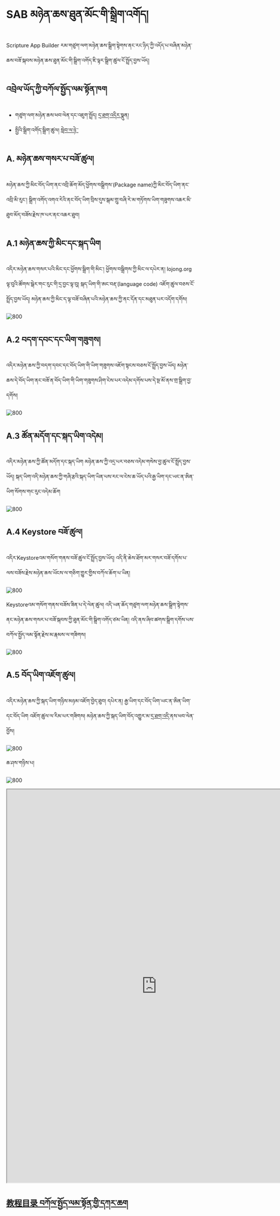 # SAB མཉེན་ཆས་ཐུན་མོང་གི་སྒྲིག་འགོད།

Scripture App Builder རམ་གཙུག་ལག་མཉེན་ཆས་སྒྲིག་སྟེགས་ནང་རང་ཉིད་ཀྱི་འདོད་པ་བཞིན་མཉེན་ཆས་བཟོ་སྐབས་མཉེན་ཆས་ཐུན་མོང་གི་སྒྲིག་འགོད་ཇི་ལྟར་སྒྲིག་ཚུལ་ངོ་སྤྲོད་བྱས་ཡོད། 

## འབྲེལ་ཡོད་ཀྱི་བཀོལ་སྤྱོད་ལམ་སྟོན་ཁག
- གཙུག་ལག་མཉེན་ཆས་ཕབ་ལེན་དང་འཇུག་སྤྲོད། [དྲ་ཐག་འདིར་](https://github.com/buda-base/budax/blob/master/howtoguides/SAB01/index.md#%E0%BD%82%E0%BD%99%E0%BD%B4%E0%BD%82%E0%BD%A3%E0%BD%82%E0%BD%98%E0%BD%89%E0%BD%BA%E0%BD%93%E0%BD%86%E0%BD%A6%E0%BD%96%E0%BD%80%E0%BD%BC%E0%BD%A3%E0%BD%9A%E0%BD%B4%E0%BD%A3)སྣུན།
- སྤྱིའི་སྒྲིག་འགོད་སྒྲིག་ཚུལ། [སླེབ་ལ་ཉེ་་]()

## A. མཉེན་ཆས་གསར་པ་བཟོ་ཚུལ།

མཉེན་ཆས་ཀྱི་མིང་བོད་ཡིག་ནང་འབྲི་ཆོག་མོད་ཕྱོགས་བསྒྲིགས་(Package name)ཀྱི་མིང་བོད་ཡིག་ནང་འབྲི་མི་རུང་། སྒྲིག་འགོད་འགའ་རེའི་ནང་བོད་ཡིག་བྲིས་དུས་སྒམ་གྲུ་བཞི་རེ་མ་གཏོགས་ཡིག་གཟུགས་འཆར་མི་ཐུབ་མོད་བཟོས་རྗེས་ཁ་པར་ནང་འཆར་ཐུབ།

## A.1 མཉེན་ཆས་ཀྱི་མིང་དང་སྐད་ཡིག

འདིར་མཉེན་ཆས་གསར་པའི་མིང་དང་ཕྱོགས་སྒྲིག་གི་མིང་། ཕྱོགས་བསྒྲིགས་ཀྱི་མིང་ལ་དཔེར་ན། lojong.org ལྟ་བུའི་ཚོགས་སྒེར་གང་རུང་གི་དྲ་བྱང་ལྟ་བུ། སྐད་ཡིག་གི་ཨང་བརྡ་(language code) འཇོག་ཚུལ་བཅས་ངོ་སྤྲོད་བྱས་ཡོད། མཉེན་ཆས་ཀྱི་མིང་ད་ལྟ་བཟོ་བཞིན་པའི་མཉེན་ཆས་ཀྱི་ནང་དོན་དང་མཐུན་པར་འདོག་དགོས།

![800](images/000001.gif)

## A.2 བདག་དབང་དང་ཡིག་གཟུགས།

འདིར་མཉེན་ཆས་ཀྱི་བདག་དབང་དང་བོད་ཡིག་གི་ཡིག་གཟུགས་འཇོག་སྟངས་བཅས་ངོ་སྤྲོད་བྱས་ཡོད། མཉེན་ཆས་དེ་བོད་ཡིག་ནང་བཟོ་ན་བོད་ཡིག་གི་ཡིག་གཟུགས་ཤིག་ངེས་པར་འདེམ་དགོས་པས་དེ་སྔ་མོ་ནས་གྲ་སྒྲིག་བྱ་དགོས།

![800](images/000002.gif)

## A.3 ཚོན་མདོག་དང་སྐད་ཡིག་འདེམ།

འདིར་མཉེན་ཆས་ཀྱི་ཚོན་མདོག་དང་སྐད་ཡིག མཉེན་ཆས་ཀྱི་འདྲ་པར་བཅས་འདེམ་གསེས་བྱ་ཚུལ་ངོ་སྤྲོད་བྱས་ཡོད། སྐད་ཡིག་འདི་མཉེན་ཆས་ཀྱི་གཞི་རྩའི་སྐད་ཡིག་ཡིན་པས་རང་ལ་ངེས་ཆ་ཡོད་པའི་རྒྱ་ཡིག་དང་ཡང་ན་ཨིན་ཡིག་སོགས་གང་རུང་འདེམ་ཆོག

![800](images/000003.gif)

## A.4 Keystore བཟོ་ཚུལ།

འདིར་Keystoreའམ་གསོག་གནས་བཟོ་ཚུལ་ངོ་སྤྲོད་བྱས་ཡོད། འདི་ནི་ཆེས་ཐོག་མར་གསར་བཟོ་དགོས་པ་ལས་བཟོས་རྗེས་མཉེན་ཆས་ཡོངས་ལ་གཅིག་གྱུར་གྱིས་བཀོལ་ཆོག་པ་ཡིན།

![800](images/000004.gif)

Keystoreའམ་གསོག་གནས་བཟོས་ཟིན་པ་དེ་ལེན་ཚུལ། འདི་ཡན་ཆོད་གཙུག་ལག་མཉེན་ཆས་སྒྲིག་སྟེགས་ནང་མཉེན་ཆས་གསར་པ་བཟོ་སྐབས་ཀྱི་ཐུན་མོང་གི་སྒྲིག་འགོད་ཙམ་ཡིན། འདི་ནས་ཞིབ་ཚགས་སྒྲིག་དགོས་པས་བཀོལ་སྤྱོད་ལམ་སྟོན་རྗེས་མ་རྣམས་ལ་གཟིགས།

![800](images/000005.gif)

## A.5 བོད་ཡིག་འཇོག་ཚུལ།

འདིར་མཉེན་ཆས་ཀྱི་སྐད་ཡིག་གཉིས་མཉམ་འཇོག་བྱེད་ཐུབ། དཔེར་ན། རྒྱ་ཡིག་དང་བོད་ཡིག་ཡང་ན་ཨིན་ཡིག་དང་བོད་ཡིག འཇོག་ཚུལ་ལ་རིམ་པར་གཟིགས། མཉེན་ཆས་ཀྱི་སྐད་ཡིག་བོད་འགྱུར་མ་[དྲ་ཐག་འདི་](https://github.com/tadhondup/Localization-for-SAB/blob/main/Interface%20language/newest%20localization%20of%20SAB.txt)ནས་ཕབ་ལེན་བྱོས།

![800](images/000006.gif)

ཆ་ཤས་གཉིས་པ།

![800](images/000007.gif)


<p class="hide top"><iframe src="https://shimowendang.com/forms/cytvT6t9G9DhKHRJ/fill?channel=1" style="height:1050px;width:800px;"></iframe></p>

##  [教程目录 བཀོལ་སྤྱོད་ལམ་སྟོན་གྱི་དཀར་ཆག](https://github.com/buda-base/budax)
